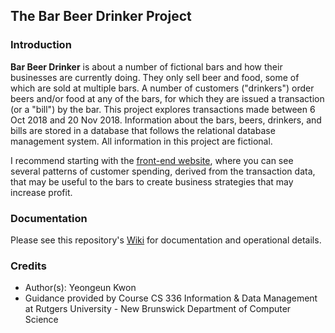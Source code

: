 ## The Bar Beer Drinker Project

### Introduction 
**Bar Beer Drinker** is about a number of fictional bars and how their businesses are currently doing. They only sell beer and food, some of which are sold at multiple bars. A number of customers ("drinkers") order beers and/or food at any of the bars, for which they are issued a transaction (or a "bill") by the bar. This project explores transactions made between 6 Oct 2018 and 20 Nov 2018. Information about the bars, beers, drinkers, and bills are stored in a database that follows the relational database management system. All information in this project are fictional. 

I recommend starting with the [front-end website](https://warm-temple-15359.herokuapp.com/static/index.html), where you can see several patterns of customer spending, derived from the transaction data, that may be useful to the bars to create business strategies that may increase profit. 

### Documentation
Please see this repository's [Wiki](https://github.com/yeongeunkwon/Database-Bar-Beer-Drinker/wiki) for documentation and operational details. 

### Credits
- Author(s): Yeongeun Kwon 
- Guidance provided by Course CS 336 Information & Data Management at Rutgers University - New Brunswick Department of Computer Science
